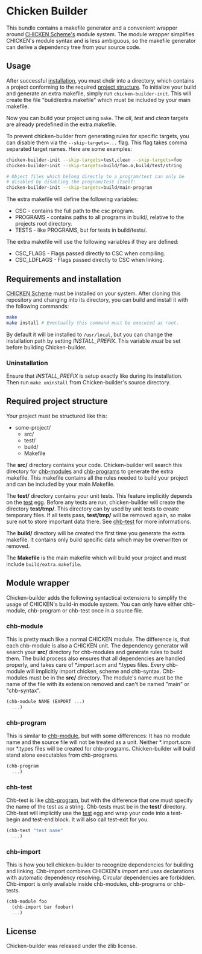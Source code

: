 # Chicken Builder

This bundle contains a makefile generator and a convenient wrapper around
[CHICKEN Scheme's](http://call-cc.org) module system. The module wrapper
simplifies CHICKEN's module syntax and is less ambiguous, so the makefile
generator can derive a dependency tree from your source code.

## Usage

After successful [installation](#requirements-and-installation), you must
chdir into a directory, which contains a project conforming to the required
[project structure](#required-project-structure). To initialize your build
and generate an extra makefile, simply run `chicken-builder-init`. This
will create the file "build/extra.makefile" which must be included by your
main makefile.

Now you can build your project using `make`. The _all_, _test_ and _clean_
targets are already predefined in the extra.makefile.

To prevent chicken-builder from generating rules for specific targets, you
can disable them via the `--skip-targets=...` flag. This flag takes comma
separated target names. Here are some examples:

```sh
chicken-builder-init --skip-targets=test,clean --skip-targets=foo
chicken-builder-init --skip-targets=build/foo.o,build/test/string

# Object files which belong directly to a program/test can only be
# disabled by disabling the program/test itself:
chicken-builder-init --skip-targets=build/main-program
```

The extra makefile will define the following variables:

* CSC - contains the full path to the csc program.
* PROGRAMS - contains paths to all programs in build/, relative to the
  projects root directory.
* TESTS - like PROGRAMS, but for tests in build/tests/.

The extra makefile will use the following variables if they are defined:

* CSC\_FLAGS - Flags passed directly to CSC when compiling.
* CSC\_LDFLAGS - Flags passed directly to CSC when linking.

## Requirements and installation

[CHICKEN Scheme](http://call-cc.org) must be installed on your system.
After cloning this repository and changing into its directory, you can
build and install it with the following commands:

```sh
make
make install # Eventually this command must be executed as root.
```

By default it will be installed to `/usr/local`, but you can change the
installation path by setting *INSTALL_PREFIX*. This variable _must_ be set
before building Chicken-builder.

### Uninstallation

Ensure that *INSTALL_PREFIX* is setup exactly like during its installation.
Then run `make uninstall` from Chicken-builder's source directory.

## Required project structure

Your project must be structured like this:

* some-project/
  * src/
  * test/
  * build/
  * Makefile

The **src/** directory contains your code. Chicken-builder will search this
directory for [chb-modules](#chb-module) and [chb-programs](#chb-program)
to generate the extra makefile. This makefile contains all the rules needed
to build your project and can be included by your main Makefile.

The **test/** directory contains your unit tests. This feature implicitly
depends on the [test](http://wiki.call-cc.org/eggref/4/test) egg. Before
any tests are run, chicken-builder will create the directory **test/tmp/**.
This directory can by used by unit tests to create temporary files. If all
tests pass, **test/tmp/** will be removed again, so make sure not to store
important data there. See [chb-test](#chb-test) for more informations.

The **build/** directory will be created the first time you generate the
extra makefile. It contains only build specific data which may be
overwritten or removed.

The **Makefile** is the main makefile which will build your project and
must include `build/extra.makefile`.

## Module wrapper

Chicken-builder adds the following syntactical extensions to simplify the
usage of CHICKEN's build-in module system. You can only have either
chb-module, chb-program or chb-test once in a source file.

### chb-module

This is pretty much like a normal CHICKEN module. The difference is, that
each chb-module is also a CHICKEN unit. The dependency generator will
search your **src/** directory for chb-modules and generate rules to build
them. The build process also ensures that all dependencies are handled
properly, and takes care of \*.import.scm and \*.types files. Every
chb-module will implicitly import chicken, scheme and chb-syntax.
Chb-modules must be in the **src/** directory. The module's name must be
the name of the file with its extension removed and can't be named "main"
or "chb-syntax".

```scheme
(chb-module NAME (EXPORT ...)
  ...)
```

### chb-program

This is similar to [chb-module](#chb-module), but with some differences: It
has no module name and the source file will not be treated as a unit.
Neither \*.import.scm nor \*.types files will be created for chb-programs.
Chicken-builder will build stand alone executables from chb-programs.

```scheme
(chb-program
  ...)
```

### chb-test

Chb-test is like [chb-program](#chb-program), but with the difference that one
must specify the name of the test as a string. Chb-tests must be in the
**test/** directory. Chb-test will implicitly use the
[test](http://wiki.call-cc.org/eggref/4/test) egg and wrap your code into a
test-begin and test-end block. It will also call test-exit for you.

```scheme
(chb-test "test name"
  ...)
```

### chb-import

This is how you tell chicken-builder to recognize dependencies for building
and linking. Chb-import combines CHICKEN's _import_ and _uses_ declarations
with automatic dependency resolving. Circular dependencies are forbidden.
Chb-import is only available inside chb-modules, chb-programs or chb-tests.

```scheme
(chb-module foo
  (chb-import bar foobar)
  ...)
```

## License

Chicken-builder was released under the zlib license.
